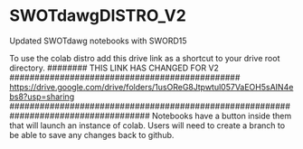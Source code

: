 # SWOTdawgDISTRO_V2
 Updated SWOTdawg notebooks with SWORD15
 
To use the colab distro add this drive link as a shortcut to your drive root directory.
######## THIS LINK HAS CHANGED FOR V2 ##############################################
https://drive.google.com/drive/folders/1usOReG8Jtpwtul057VaEOH5sAIN4ebs8?usp=sharing
####################################################################################
Notebooks have a button inside them that will launch an instance of colab.
Users will need to create a branch to be able to save any changes back to github.
